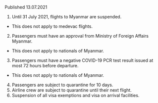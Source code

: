 Published 13.07.2021
1. Until 31 July 2021, flights to Myanmar are suspended.
- This does not apply to medevac flights.
2. Passengers must have an approval from Ministry of Foreign Affairs Myanmar.
- This does not apply to nationals of Myanmar. 
3. Passengers must have a negative COVID-19 PCR test result issued at most 72 hours before departure.
- This does not apply to nationals of Myanmar. 
4. Passengers are subject to quarantine for 10 days.
5. Airline crew are subject to quarantine until their next flight.
6. Suspension of all visa exemptions and visa on arrival facilities.

